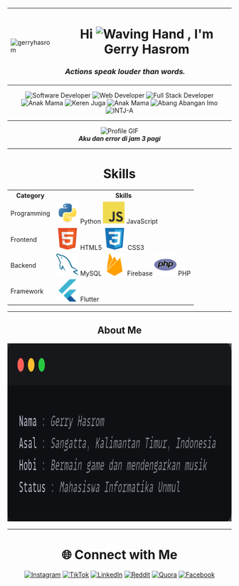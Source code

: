 <table align="center">
  <tr>
    <td>
      <img src="https://komarev.com/ghpvc/?username=gerryhasrom&label=Profile%20views&color=0e75b6&style=flat" alt="gerryhasrom" />
    </td>
    <td style="padding-left: 20px;">
      <h1 align="center">
        Hi 
        <img src="https://media.giphy.com/media/hvRJCLFzcasrR4ia7z/giphy.gif" alt="Waving Hand" width="40"/>
        , I'm Gerry Hasrom
      </h1>
      <h3><b><i>Actions speak louder than words.</i></b></h3>
    </td>
  </tr>
</table>

<p align="center">
  <img src="https://img.shields.io/badge/Software%20Developer-red?style=for-the-badge" alt="Software Developer" />
  <img src="https://img.shields.io/badge/Web%20Developer-blue?style=for-the-badge" alt="Web Developer" />
  <img src="https://img.shields.io/badge/Full%20Stack%20Developer-purple?style=for-the-badge" alt="Full Stack Developer" />
  <img src="https://img.shields.io/badge/Her%20Developer-navy?style=for-the-badge" alt="Anak Mama" />
  <img src="https://img.shields.io/badge/Keren%20Juga-cyan?style=for-the-badge" alt="Keren Juga" />
  <img src="https://img.shields.io/badge/Anak%20Mama-orange?style=for-the-badge" alt="Anak Mama" />
  <img src="https://img.shields.io/badge/Abang%20Abangan%20Imo-white?style=for-the-badge" alt="Abang Abangan Imo" />
  <img src="https://img.shields.io/badge/INTJ%20Assertive-black?style=for-the-badge" alt="INTJ-A" />
</p>

---
<p align="center">
  <img src="assets/profile.gif" alt="Profile GIF" />
  <br>
  <b><i> Aku dan error di jam 3 pagi </i></b>
</p>

---
<h1 align="center"><b>Skills</b></h1>

<table align="center" cellpadding="10">
  <tr>
    <th>Category</th>
    <th>Skills</th>
  </tr>
  <tr>
    <td>Programming</td>
    <td>
      <img src="https://raw.githubusercontent.com/devicons/devicon/master/icons/python/python-original.svg" width="50"/> Python
      <img src="https://raw.githubusercontent.com/devicons/devicon/master/icons/javascript/javascript-original.svg" width="50"/> JavaScript
    </td>
  </tr>
  <tr>
    <td>Frontend</td>
    <td>
      <img src="https://raw.githubusercontent.com/devicons/devicon/master/icons/html5/html5-original.svg" width="50"/> HTML5
      <img src="https://raw.githubusercontent.com/devicons/devicon/master/icons/css3/css3-original.svg" width="50"/> CSS3
    </td>
  </tr>
  <tr>
    <td>Backend</td>
    <td>
      <img src="https://raw.githubusercontent.com/devicons/devicon/master/icons/mysql/mysql-original.svg" width="50"/> MySQL
      <img src="https://raw.githubusercontent.com/devicons/devicon/master/icons/firebase/firebase-plain.svg" width="50"/> Firebase
      <img src="https://raw.githubusercontent.com/devicons/devicon/master/icons/php/php-original.svg" width="50"/> PHP
    </td>
  </tr>
  <tr>
    <td>Framework</td>
    <td>
      <img src="https://raw.githubusercontent.com/devicons/devicon/master/icons/flutter/flutter-original.svg" width="50"/> Flutter
    </td>
  </tr>
</table>

---

<h2 align="center"><b>About Me</b></h2>

<p align="center">
  <img src="assets/biodata.png" alt="Biodata Gerry Hasrom" width="600" height="400" />
</p>

---

<h1 align="center">🌐 Connect with Me</h1>

<p align="center">
  <a href="https://www.instagram.com/"><img src="https://img.shields.io/badge/Instagram-E1306C?style=for-the-badge&logo=instagram&logoColor=white" alt="Instagram"/></a>
  <a href="https://www.tiktok.com/"><img src="https://img.shields.io/badge/TikTok-000000?style=for-the-badge&logo=tiktok&logoColor=white" alt="TikTok"/></a>
  <a href="https://www.linkedin.com/in/"><img src="https://img.shields.io/badge/LinkedIn-0077B5?style=for-the-badge&logo=linkedin&logoColor=white" alt="LinkedIn"/></a>
  <a href="https://www.reddit.com/user/"><img src="https://img.shields.io/badge/Reddit-FF4500?style=for-the-badge&logo=reddit&logoColor=white" alt="Reddit"/></a>
  <a href="https://www.quora.com/profile/"><img src="https://img.shields.io/badge/Quora-A82400?style=for-the-badge&logo=quora&logoColor=white" alt="Quora"/></a>
  <a href="https://www.facebook.com/"><img src="https://img.shields.io/badge/Facebook-1877F2?style=for-the-badge&logo=facebook&logoColor=white" alt="Facebook"/></a>
</p>



